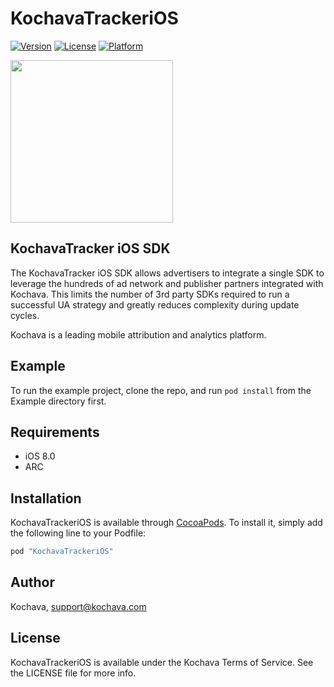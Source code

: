 # KochavaTrackeriOS

[![Version](https://img.shields.io/cocoapods/v/KochavaTrackeriOS.svg?style=flat)](http://cocoapods.org/pods/KochavaTrackeriOS)
[![License](https://img.shields.io/cocoapods/l/KochavaTrackeriOS.svg?style=flat)](http://cocoapods.org/pods/KochavaTrackeriOS)
[![Platform](https://img.shields.io/cocoapods/p/KochavaTrackeriOS.svg?style=flat)](http://cocoapods.org/pods/KochavaTrackeriOS)

<img src="https://storage.googleapis.com/kochava-web/2016/07/Kochava-horizontal-black-800x154.png" width="260" />

## KochavaTracker iOS SDK

The KochavaTracker iOS SDK allows advertisers to integrate a single SDK to leverage the hundreds of ad network and publisher partners integrated with Kochava. This limits the number of 3rd party SDKs required to run a successful UA strategy and greatly reduces complexity during update cycles.

Kochava is a leading mobile attribution and analytics platform.

## Example

To run the example project, clone the repo, and run `pod install` from the Example directory first.

## Requirements

* iOS 8.0
* ARC

## Installation

KochavaTrackeriOS is available through [CocoaPods](http://cocoapods.org). To install
it, simply add the following line to your Podfile:

```ruby
pod "KochavaTrackeriOS"
```

## Author

Kochava, support@kochava.com

## License

KochavaTrackeriOS is available under the Kochava Terms of Service. See the LICENSE file for more info.

